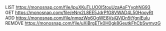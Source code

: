LIST https://monosnap.com/file/lpuXKuTLUO0I5touUzaAoFYyqhNG93  
GET https://monosnap.com/file/eNm2L8EE5JdrPfG8VWAD4L50HqoyRt  
ADD https://monosnap.com/file/nmpzWo6OgWE8VsiQVjDn5tYgnIEuIu  
REMOVE https://monosnap.com/file/uXiBrgETk0H0gk8GeutkFhCbSwmvzG
